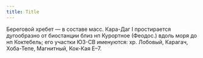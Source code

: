 ```yaml
---
title: Title
---
```


Береговой хребет — в составе масс. Кара-Даг I простирается дугообразно от
биостанции близ нп Курортное (Феодос.) вдоль моря до нп Коктебель; его участки
ЮЗ-СВ именуются: хр. Лобовый, Карагач, Хоба-Тепе, Магнитный, Кок-Кая Е–7.
